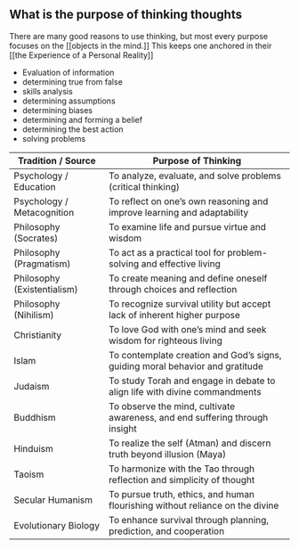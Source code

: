 ## What is the purpose of thinking thoughts


There are many good reasons to use thinking, but most every purpose focuses on the [[objects in the mind.]] This keeps one anchored in their [[the Experience of a Personal Reality]] 

- Evaluation of information
- determining true from false
- skills analysis
- determining assumptions
- determining biases
- determining and forming a belief
- determining the best action
- solving problems


| Tradition / Source         | Purpose of Thinking                                                                 |
|----------------------------|--------------------------------------------------------------------------------------|
| Psychology / Education     | To analyze, evaluate, and solve problems (critical thinking)                         |
| Psychology / Metacognition | To reflect on one’s own reasoning and improve learning and adaptability              |
| Philosophy (Socrates)      | To examine life and pursue virtue and wisdom                                         |
| Philosophy (Pragmatism)    | To act as a practical tool for problem-solving and effective living                  |
| Philosophy (Existentialism)| To create meaning and define oneself through choices and reflection                  |
| Philosophy (Nihilism)      | To recognize survival utility but accept lack of inherent higher purpose             |
| Christianity               | To love God with one’s mind and seek wisdom for righteous living                     |
| Islam                      | To contemplate creation and God’s signs, guiding moral behavior and gratitude        |
| Judaism                    | To study Torah and engage in debate to align life with divine commandments           |
| Buddhism                   | To observe the mind, cultivate awareness, and end suffering through insight          |
| Hinduism                   | To realize the self (Atman) and discern truth beyond illusion (Maya)                 |
| Taoism                     | To harmonize with the Tao through reflection and simplicity of thought               |
| Secular Humanism           | To pursue truth, ethics, and human flourishing without reliance on the divine        |
| Evolutionary Biology       | To enhance survival through planning, prediction, and cooperation                    |